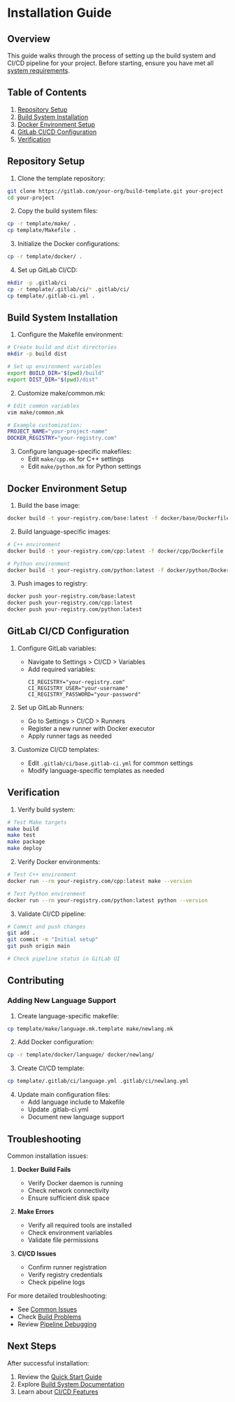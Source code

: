 # Installation Guide

## Overview

This guide walks through the process of setting up the build system and CI/CD pipeline for your project. Before starting, ensure you have met all [system requirements](requirements.md).

## Table of Contents
1. [Repository Setup](#repository-setup)
2. [Build System Installation](#build-system-installation)
3. [Docker Environment Setup](#docker-environment-setup)
4. [GitLab CI/CD Configuration](#gitlab-cicd-configuration)
5. [Verification](#verification)

## Repository Setup

1. Clone the template repository:
```bash
git clone https://gitlab.com/your-org/build-template.git your-project
cd your-project
```

2. Copy the build system files:
```bash
cp -r template/make/ .
cp template/Makefile .
```

3. Initialize the Docker configurations:
```bash
cp -r template/docker/ .
```

4. Set up GitLab CI/CD:
```bash
mkdir -p .gitlab/ci
cp -r template/.gitlab/ci/* .gitlab/ci/
cp template/.gitlab-ci.yml .
```

## Build System Installation

1. Configure the Makefile environment:
```bash
# Create build and dist directories
mkdir -p build dist

# Set up environment variables
export BUILD_DIR="$(pwd)/build"
export DIST_DIR="$(pwd)/dist"
```

2. Customize make/common.mk:
```bash
# Edit common variables
vim make/common.mk

# Example customization:
PROJECT_NAME="your-project-name"
DOCKER_REGISTRY="your-registry.com"
```

3. Configure language-specific makefiles:
   - Edit `make/cpp.mk` for C++ settings
   - Edit `make/python.mk` for Python settings

## Docker Environment Setup

1. Build the base image:
```bash
docker build -t your-registry.com/base:latest -f docker/base/Dockerfile .
```

2. Build language-specific images:
```bash
# C++ environment
docker build -t your-registry.com/cpp:latest -f docker/cpp/Dockerfile .

# Python environment
docker build -t your-registry.com/python:latest -f docker/python/Dockerfile .
```

3. Push images to registry:
```bash
docker push your-registry.com/base:latest
docker push your-registry.com/cpp:latest
docker push your-registry.com/python:latest
```

## GitLab CI/CD Configuration

1. Configure GitLab variables:
   - Navigate to Settings > CI/CD > Variables
   - Add required variables:
     ```
     CI_REGISTRY="your-registry.com"
     CI_REGISTRY_USER="your-username"
     CI_REGISTRY_PASSWORD="your-password"
     ```

2. Set up GitLab Runners:
   - Go to Settings > CI/CD > Runners
   - Register a new runner with Docker executor
   - Apply runner tags as needed

3. Customize CI/CD templates:
   - Edit `.gitlab/ci/base.gitlab-ci.yml` for common settings
   - Modify language-specific templates as needed

## Verification

1. Verify build system:
```bash
# Test Make targets
make build
make test
make package
make deploy
```

2. Verify Docker environments:
```bash
# Test C++ environment
docker run --rm your-registry.com/cpp:latest make --version

# Test Python environment
docker run --rm your-registry.com/python:latest python --version
```

3. Validate CI/CD pipeline:
```bash
# Commit and push changes
git add .
git commit -m "Initial setup"
git push origin main

# Check pipeline status in GitLab UI
```

## Contributing

### Adding New Language Support

1. Create language-specific makefile:
```bash
cp template/make/language.mk.template make/newlang.mk
```

2. Add Docker configuration:
```bash
cp -r template/docker/language/ docker/newlang/
```

3. Create CI/CD template:
```bash
cp template/.gitlab/ci/language.yml .gitlab/ci/newlang.yml
```

4. Update main configuration files:
   - Add language include to Makefile
   - Update .gitlab-ci.yml
   - Document new language support

## Troubleshooting

Common installation issues:

1. **Docker Build Fails**
   - Verify Docker daemon is running
   - Check network connectivity
   - Ensure sufficient disk space

2. **Make Errors**
   - Verify all required tools are installed
   - Check environment variables
   - Validate file permissions

3. **CI/CD Issues**
   - Confirm runner registration
   - Verify registry credentials
   - Check pipeline logs

For more detailed troubleshooting:
- See [Common Issues](../troubleshooting/common-issues.md)
- Check [Build Problems](../troubleshooting/build-problems.md)
- Review [Pipeline Debugging](../troubleshooting/pipeline-debugging.md)

## Next Steps

After successful installation:
1. Review the [Quick Start Guide](quickstart.md)
2. Explore [Build System Documentation](../build-system/overview.md)
3. Learn about [CI/CD Features](../ci-cd/pipeline-overview.md)
